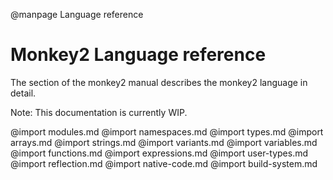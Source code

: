 
@manpage Language reference

# Monkey2 Language reference

The section of the monkey2 manual describes the monkey2 language in detail.

Note: This documentation is currently WIP.

@import modules.md
@import namespaces.md
@import types.md
@import arrays.md
@import strings.md
@import variants.md
@import variables.md
@import functions.md
@import expressions.md
@import user-types.md
@import reflection.md
@import native-code.md
@import build-system.md
